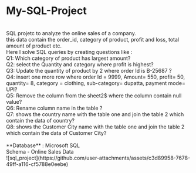 # My-SQL-Project
<br>
SQL projetc to analyze the online sales of a company.<br>
this data contain the order_id, category of product, profit and loss, total amount of product etc.
<br>
Here I solve SQL queries by creating questions like : <br>
 Q1: Which category of product has largest amount? 
 <br>
  Q2: select the Quantity and category where profit is highest?<br>
  Q3: Update the quantity of product by 2 where order Id is B-25687 ? <br>
  Q4: insert one more row where order Id = 9999, Amount= 550, profit= 50,
quantity= 8, category = clothing, sub-category= dupatta, payment mode= UPI? <br>
Q5: Remove the column from the sheet2$ where the column 
contain null value?<br>
Q6: Rename column name in the table ?<br>
Q7: shows the country name with the table one and join the
table 2 which contain the data of country?<br>
Q8: shows the Customer City name with the table one and 
join the table 2 which contain the data of Customer City? <br>

<br>
**Database** : Microsoft SQL 
 <br>
Schema - Online Sales Data <br>
![sql_project](https://github.com/user-attachments/assets/c3d89958-7678-49ff-a116-cf5788e0eebe)

